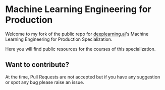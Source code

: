 # Machine Learning Engineering for Production

Welcome to my fork of the public repo for [deeplearning.ai](https://www.deeplearning.ai/)'s Machine Learning Engineering for Production Specialization.

Here you will find public resources for the courses of this specialization.

## Want to contribute?

At the time, Pull Requests are not accepted but if you have any suggestion or spot any bug please raise an issue.
